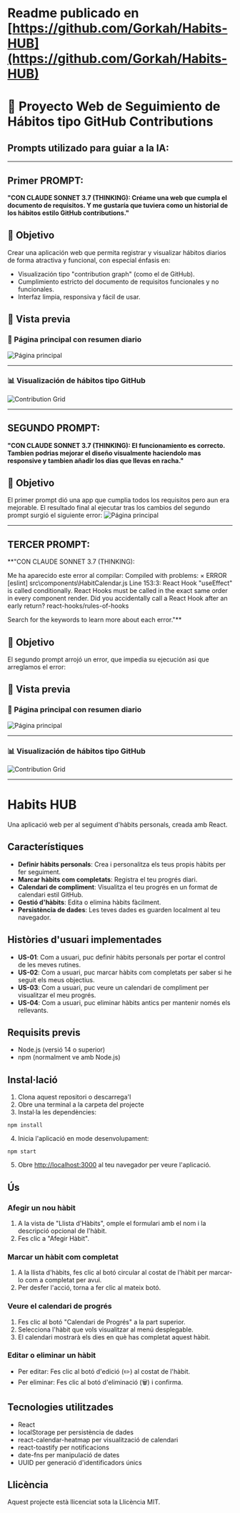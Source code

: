 # Readme publicado en [https://github.com/Gorkah/Habits-HUB](https://github.com/Gorkah/Habits-HUB)


# 🧠 Proyecto Web de Seguimiento de Hábitos tipo GitHub Contributions

## Prompts utilizado para guiar a la IA:
---
## Primer PROMPT:

**"CON CLAUDE SONNET 3.7 (THINKING): Créame una web que cumpla el documento de requisitos. Y me gustaría que tuviera como un historial de los hábitos estilo GitHub contributions."**

## 🎯 Objetivo

Crear una aplicación web que permita registrar y visualizar hábitos diarios de forma atractiva y funcional, con especial énfasis en:

- Visualización tipo "contribution graph" (como el de GitHub).
- Cumplimiento estricto del documento de requisitos funcionales y no funcionales.
- Interfaz limpia, responsiva y fácil de usar.


## 📸 Vista previa

### 🌱 Página principal con resumen diario

![Página principal](./prompt1.png)

---

### 📊 Visualización de hábitos tipo GitHub

![Contribution Grid](./prompt1(2).png)

---

## SEGUNDO PROMPT:

**"CON CLAUDE SONNET 3.7 (THINKING): 
El funcionamiento es correcto. Tambien podrias mejorar el diseño visualmente haciendolo mas responsive y tambien añadir los dias que llevas en racha."**

## 🎯 Objetivo

El primer prompt dió una app que cumplia todos los requisitos pero aun era mejorable. El resultado final al ejecutar tras los cambios del segundo prompt surgió el siguiente error:
![Página principal](./prompt2.png)

---

## TERCER PROMPT:

**"CON CLAUDE SONNET 3.7 (THINKING): 

Me ha aparecido este error al compilar: Compiled with problems:
×
ERROR
[eslint] 
src\components\HabitCalendar.js
  Line 153:3:  React Hook "useEffect" is called conditionally. React Hooks must be called in the exact same order in every component render. Did you accidentally call a React Hook after an early return?  react-hooks/rules-of-hooks

Search for the keywords to learn more about each error."**

## 🎯 Objetivo

El segundo prompt arrojó un error, que impedia su ejecución asi que arreglamos el error:

## 📸 Vista previa

### 🌱 Página principal con resumen diario

![Página principal](./prompt3.png)

---

### 📊 Visualización de hábitos tipo GitHub

![Contribution Grid](./prompt3(2).png)

---




# Habits HUB

Una aplicació web per al seguiment d'hàbits personals, creada amb React.

## Característiques

- **Definir hàbits personals**: Crea i personalitza els teus propis hàbits per fer seguiment.
- **Marcar hàbits com completats**: Registra el teu progrés diari.
- **Calendari de compliment**: Visualitza el teu progrés en un format de calendari estil GitHub.
- **Gestió d'hàbits**: Edita o elimina hàbits fàcilment.
- **Persistència de dades**: Les teves dades es guarden localment al teu navegador.

## Històries d'usuari implementades

- **US-01**: Com a usuari, puc definir hàbits personals per portar el control de les meves rutines.
- **US-02**: Com a usuari, puc marcar hàbits com completats per saber si he seguit els meus objectius.
- **US-03**: Com a usuari, puc veure un calendari de compliment per visualitzar el meu progrés.
- **US-04**: Com a usuari, puc eliminar hàbits antics per mantenir només els rellevants.

## Requisits previs

- Node.js (versió 14 o superior)
- npm (normalment ve amb Node.js)

## Instal·lació

1. Clona aquest repositori o descarrega'l
2. Obre una terminal a la carpeta del projecte
3. Instal·la les dependències:

```
npm install
```

4. Inicia l'aplicació en mode desenvolupament:

```
npm start
```

5. Obre [http://localhost:3000](http://localhost:3000) al teu navegador per veure l'aplicació.

## Ús

### Afegir un nou hàbit

1. A la vista de "Llista d'Hàbits", omple el formulari amb el nom i la descripció opcional de l'hàbit.
2. Fes clic a "Afegir Hàbit".

### Marcar un hàbit com completat

1. A la llista d'hàbits, fes clic al botó circular al costat de l'hàbit per marcar-lo com a completat per avui.
2. Per desfer l'acció, torna a fer clic al mateix botó.

### Veure el calendari de progrés

1. Fes clic al botó "Calendari de Progrés" a la part superior.
2. Selecciona l'hàbit que vols visualitzar al menú desplegable.
3. El calendari mostrarà els dies en què has completat aquest hàbit.

### Editar o eliminar un hàbit

- Per editar: Fes clic al botó d'edició (✏️) al costat de l'hàbit.
- Per eliminar: Fes clic al botó d'eliminació (🗑️) i confirma.

## Tecnologies utilitzades

- React
- localStorage per persistència de dades
- react-calendar-heatmap per visualització de calendari
- react-toastify per notificacions
- date-fns per manipulació de dates
- UUID per generació d'identificadors únics

## Llicència

Aquest projecte està llicenciat sota la Llicència MIT.
